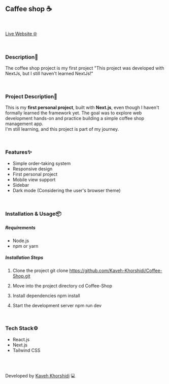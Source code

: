## Caffee shop ☕️

<br/>


[Live Website 🌐](https://coffee-shop-two-psi.vercel.app/) 



<br/>


### Description📄

The coffee shop project is my first project
"This project was developed with NextJs, but I still haven't learned NextJs!"


<br/>


### Project Description📘

This is my **first personal project**, built with **Next.js**, even though I haven't formally learned the framework yet. The goal was to explore web development hands-on and practice building a simple coffee shop management app.  
I'm still learning, and this project is part of my journey. 


<br/>


### Features✨

- Simple order-taking system
- Responsive design
- First personal project
- Mobile view support
- Sidebar 
- Dark mode (Considering the user's browser theme)


<br/>


### Installation & Usage📦

##### Requirements 
- Node.js 
- npm or yarn


##### Installation Steps 

1. Clone the project 
git clone https://github.com/Kaveh-Khorshidi/Coffee-Shop.git

2. Move into the project directory
cd Coffee-Shop

3. Install dependencies
npm install

4. Start the development server
npm run dev


<br/>


### Tech Stack⚙️

- React.js
- Next.js
- Tailwind CSS


<br/>





<br/>



Developed by [Kaveh Khorshidi](https://github.com/Kaveh-Khorshidi) 💻







